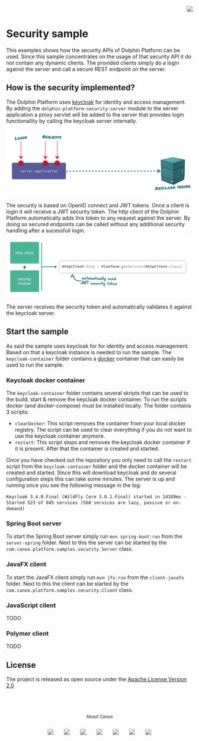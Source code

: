 <p align="right">
<a href="http://www.canoo.com"><img src="http://www.guigarage.com/wordpress/wp-content/uploads/2016/08/canoo_support.png"/></a>
</p>

# Security sample

This examples shows how the security APIs of Dolphin Platform can be used. Since this sample concentrates on
the usage of that security API it do not contain any dynamic clients. The provided clients simply do a login
against the server and call a secure REST endpoint on the server.

## How is the security implemented?

The Dolphin Platform uses [keycloak](https://www.keycloak.org) for identity and access management. By adding
the `dolphin-platform-security-server` module to the server application a proxy servlet will be added
to the server that provides login functionallity by calling the keycloak server internally.

![Keycloak workflow](readme/keycloak.png "Keycloak workflow")

The security is based on OpenID connect and JWT tokens. Once a client is login it will receive a JWT security
token. The http client of the Dolphin Platform automatically adds this token to any request against the server.
By doing so secured endpoints can be called without any additional security handling after a sucessfull login.

![http client and security](readme/http-client.png "http client and security")

The server receives the security token and automatically validates it against the keycloak server.

## Start the sample

As said the sample uses keycloak for for identity and access management. Based on that a keycloak instance
is needed to run the sample. The `keycloak-container` folder contains a [docker](https://www.docker.com) container that can easily be used to run the sample.

### Keycloak docker container
The `keycloak-container` folder contains several skripts that can be used to the build, start & remove the
keycloak docker container. To run the scripts docker (and docker-compose) must be installed locally. The folder contains 3 scripts:
- `clearDocker`: This script removes the container from your local docker registry. The script can be used
to clear everything if you do not want to use the keycloak container anymore.
- `restart`: This script stops and removes the keycloak docker container if it is present. After that the container
is created and started.

Once you have checked out the repository you only need to call the `restart` script from the `keycloak-container` folder and the docker container will be created and started. Since this will download keycloak and do several configuration steps this can take some minutes. The server is up and running once you see the following message in the log:

```
Keycloak 3.4.0.Final (WildFly Core 3.0.1.Final) started in 14189ms - Started 523 of 845 services (568 services are lazy, passive or on-demand)
```

### Spring Boot server
To start the Spring Boot server simply run `mvn spring-boot:run` from the `server-spring` folder. Next to this the
server can be started by the `com.canoo.platform.samples.security.Server` class.

### JavaFX client
To start the JavaFX client simply run `mvn jfx:run` from the `client-javafx` folder. Next to this the client can be
started by the `com.canoo.platform.samples.security.Client` class.

### JavaScript client
TODO

### Polymer client
TODO

## License
The project is released as open source under the [Apache License Version 2.0](http://www.apache.org/licenses/LICENSE-2.0)

<br/><br/>
<p align="center">
<sub>About Canoo</sub>
</p>
<p align="center">
<a title="Canoo Website" href="http://www.canoo.com/"><img style="margin:12px !important;" src="http://www.guigarage.com/wordpress/wp-content/uploads/2016/08/color-link-48-1.png"/></a>
<a title="Canoo at Twitter" href="https://twitter.com/canoo"><img style="margin:12px !important;" src="http://www.guigarage.com/wordpress/wp-content/uploads/2016/08/color-twitter-48-1.png"/></a>
<a title="Canoo at LinkedIn" href="https://www.linkedin.com/company/canoo-engineering-ag"><img style="margin:12px !important;" src="http://www.guigarage.com/wordpress/wp-content/uploads/2016/08/color-linkedin-48-1.png"/></a>
<a title="Canoo at Xing" href="https://www.xing.com/companies/canooengineeringag"><img style="margin:12px !important;" src="http://www.guigarage.com/wordpress/wp-content/uploads/2016/08/xing-48-1.png"/></a>
<a title="Canoo at YouTube" href="https://www.youtube.com/user/canoovideo"><img style="margin:12px !important;" src="http://www.guigarage.com/wordpress/wp-content/uploads/2016/08/color-youtube-48-1.png"/></a>
<a title="Canoo at GitHub" href="https://github.com/canoo"><img style="margin:12px !important;" src="http://www.guigarage.com/wordpress/wp-content/uploads/2016/08/color-github-48-1.png"/></a>
<a title="Contact Canoo" href="mailto:info@canoo.com"><img style="margin:12px !important;" src="http://www.guigarage.com/wordpress/wp-content/uploads/2016/08/color-forwardtofriend-48-1.png"/></a>
</p>
